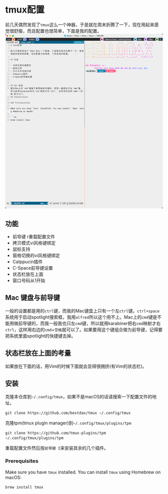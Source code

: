 # tmux配置

前几天偶然发现了`tmux`这么一个神器，于是就在周末折腾了一下，现在用起来感觉很舒服，而且配置也很简单，下面是我的配置。
![截图](./screenshot.png)

## 功能
- 前导键 r重载配置文件
- 拷贝模式vi风格键绑定
- 鼠标支持
- 窗格切换的vi风格键绑定
- Catppucin插件
- C-Space前导键设置
- 状态栏放在上面
- 窗口号码从1开始


## Mac 键盘与前导键
一般的设置都是用的`ctrl`键，而我的Mac键盘上只有一个左`ctrl`键。`ctrl+space`系统用于启动spotlight搜索框，我用`alfred`所以这个用不上。Mac上的`cmd`键是不能用做前导键的，而我一般我也只左`cmd`键，所以就用karabiner把右`cmd`映射才右`ctrl`，这样用右边的`cmd`+`空格`就可以了。如果要用这个键组合做为前导键，记得要把系统里面spotlight的快捷键去掉。

## 状态栏放在上面的考量
如果放在下面的话，用Vim的时候下面就会显得很拥挤(有Vim的状态栏)。

## 安装
克隆本仓库到`~/.config/tmux`，如果不是macOS的话请搜索一下配置文件的地址。
```
git clone https://github.com/bestdax/tmux ~/.config/tmux
```
克隆tpm(tmux plugin manager)到`~/.config/tmux/plugins/tpm`
```
git clone https://github.com/tmux-plugins/tpm ~/.config/tmux/plugins/tpm
```

重载配置文件然后按`前导键 I`来安装其余的几个插件。
### Prerequisites

Make sure you have `tmux` installed. You can install `tmux` using Homebrew on macOS:

```sh
brew install tmux
